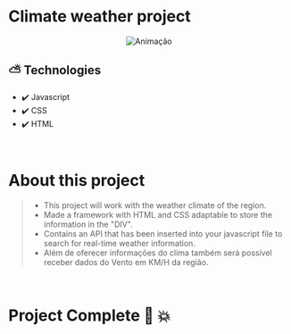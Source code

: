 # Climate weather project

<div align="center">
  
  ![Animação](https://user-images.githubusercontent.com/83568294/134257324-581be59d-f7ca-471a-82aa-95258bffb111.gif)

</div>

## ⛅ Technologies 
 - ✔️ Javascript
 - ✔️ CSS
 - ✔️ HTML

<br>

# About this project
 > - This project will work with the weather climate of the region.
 > - Made a framework with HTML and CSS adaptable to store the information in the "DIV".
 > - Contains an API that has been inserted into your javascript file to search for real-time weather information.
 > - Além de oferecer informações do clima também será possível receber dados do Vento em KM/H da região.

<br>

# Project Complete 🌄 💥

